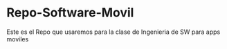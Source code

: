# Repo-Software-Movil
Este es el Repo que usaremos para la clase de Ingenieria de SW para apps moviles
